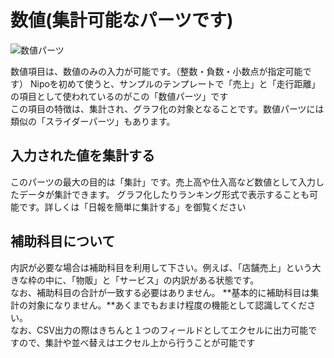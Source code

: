 # 数値(集計可能なパーツです)
![数値パーツ](/parts/math.png)

数値項目は、数値のみの入力が可能です。（整数・負数・小数点が指定可能です）
Nipoを初めて使うと、サンプルのテンプレートで「売上」と「走行距離」の項目として使われているのがこの「数値パーツ」です  
この項目の特徴は、集計され、グラフ化の対象となることです。数値パーツには類似の「スライダーパーツ」もあります。

## 入力された値を集計する
このパーツの最大の目的は「集計」です。売上高や仕入高など数値として入力したデータが集計できます。
グラフ化したりランキング形式で表示することも可能です。詳しくは「日報を簡単に集計する」を御覧ください

## 補助科目について
内訳が必要な場合は補助科目を利用して下さい。例えば、「店舗売上」という大きな枠の中に、「物販」と「サービス」の内訳がある状態です。  
なお、補助科目の合計が一致する必要はありません。
**基本的に補助科目は集計の対象になりません。**あくまでもおまけ程度の機能として認識してください。  
なお、CSV出力の際はきちんと１つのフィールドとしてエクセルに出力可能ですので、集計や並べ替えはエクセル上から行うことが可能です
